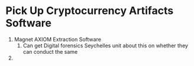 # Pick Up Cryptocurrency Artifacts Software

1. Magnet AXIOM Extraction Software
    1. Can get Digital forensics Seychelles unit about this on whether they can conduct the same
2.